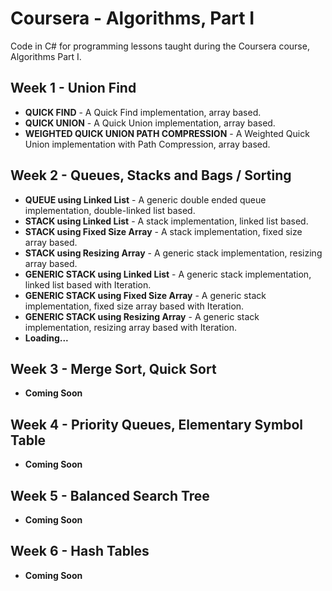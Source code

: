 Coursera - Algorithms, Part I
==============================

Code in C# for programming lessons taught during the Coursera course, Algorithms Part I.

Week 1 - Union Find
----------------------------
 - **QUICK FIND** - A Quick Find implementation, array based.
 - **QUICK UNION** - A Quick Union implementation, array based.
 - **WEIGHTED QUICK UNION PATH COMPRESSION** - A Weighted Quick Union implementation with Path Compression, array based.
 

Week 2 - Queues, Stacks and Bags / Sorting
-------------------------------------------
 - **QUEUE using Linked List** - A generic double ended queue implementation, double-linked list based.
 - **STACK using Linked List** - A stack implementation, linked list based.
 - **STACK using Fixed Size Array** - A stack implementation, fixed size array based.
 - **STACK using Resizing Array** - A generic stack implementation, resizing array based.
 - **GENERIC STACK using Linked List** - A generic stack implementation, linked list based with Iteration.
 - **GENERIC STACK using Fixed Size Array** - A generic stack implementation, fixed size array based with Iteration.
 - **GENERIC STACK using Resizing Array** - A generic stack implementation, resizing array based with Iteration.
 - **Loading...**

Week 3 - Merge Sort, Quick Sort
--------------------------------
 - **Coming Soon**

Week 4 - Priority Queues, Elementary Symbol Table
--------------------------------------------------
 - **Coming Soon**

Week 5 - Balanced Search Tree
------------------------------
 - **Coming Soon**

Week 6 - Hash Tables
------------------------------
 - **Coming Soon**
